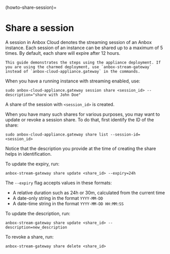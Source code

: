 (howto-share-session)=
# Share a session

A session in Anbox Cloud denotes the streaming session of an Anbox instance. Each session of an instance can be shared up to a maximum of 5 times. By default, each share will expire after 12 hours.

```{note}
This guide demonstrates the steps using the appliance deployment. If you are using the charmed deployment, use `anbox-stream-gateway` instead of `anbox-cloud-appliance.gateway` in the commands.
```

When you have a running instance with streaming enabled, use:

    sudo anbox-cloud-appliance.gateway session share <session_id> --description="share with John Doe"

A share of the session with `<session_id>` is created. 

When you have many such shares for various purposes, you may want to update or revoke a session share. To do that, first identify the ID of the share:

    sudo anbox-cloud-appliance.gateway share list --session-id=<session_id>

Notice that the description you provide at the time of creating the share helps in identification.

To update the expiry, run:

    anbox-stream-gateway share update <share_id> --expiry=24h

The `--expiry` flag accepts values in these formats:

- A relative duration such as 24h or 30m, calculated from the current time
- A date-only string in the format `YYYY-MM-DD`
- A date-time string in the format `YYYY-MM-DD HH:MM:SS`

To update the description, run:

    anbox-stream-gateway share update <share_id> --description=new_description

To revoke a share, run:

    anbox-stream-gateway share delete <share_id>

